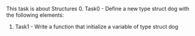 This task is about Structures
0. Task0 - Define a new type struct dog with the following elements:
1. Task1 - Write a function that initialize a variable of type struct dog
